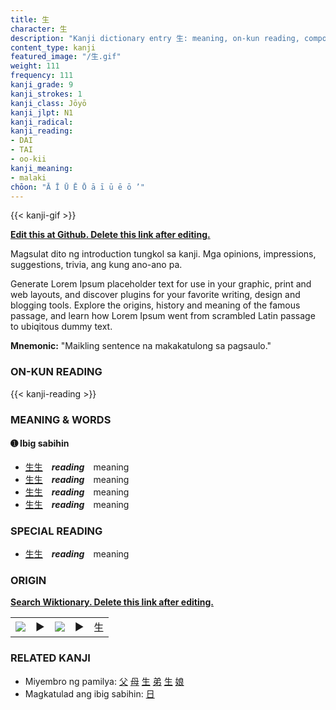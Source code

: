 ```yaml
---
title: 生
character: 生
description: "Kanji dictionary entry 生: meaning, on-kun reading, compounds, origin, related kanji"
content_type: kanji
featured_image: "/生.gif"
weight: 111
frequency: 111
kanji_grade: 9
kanji_strokes: 1
kanji_class: Jōyō
kanji_jlpt: N1
kanji_radical: 
kanji_reading: 
- DAI
- TAI
- oo-kii
kanji_meaning:
- malaki
chōon: "Ā Ī Ū Ē Ō ā ī ū ē ō ’"
---
```

[//]: # (Don't edit the line below. Kanji animated GIF code is automatically generated.)
{{< kanji-gif >}}

[//]: # (Edit below this line.)

**[Edit this at Github. Delete this link after editing.](https://github.com/tim0g/tim/tree/main/content/kanji/生/index.md)**

Magsulat dito ng introduction tungkol sa kanji. Mga opinions, impressions, suggestions, trivia, ang kung ano-ano pa.

Generate Lorem Ipsum placeholder text for use in your graphic, print and web layouts, and discover plugins for your favorite writing, design and blogging tools. Explore the origins, history and meaning of the famous passage, and learn how Lorem Ipsum went from scrambled Latin passage to ubiqitous dummy text.
 
**Mnemonic:** "Maikling sentence na makakatulong sa pagsaulo."

### ON-KUN READING

[//]: # (Don't edit the line below. ON-KUN READING code is automatically generated.)
{{< kanji-reading >}}

### MEANING & WORDS

#### ➊ **Ibig sabihin**
  - [生](../生)[生](../生)　***reading***　meaning
  - [生](../生)[生](../生)　***reading***　meaning
  - [生](../生)[生](../生)　***reading***　meaning
  - [生](../生)[生](../生)　***reading***　meaning

### SPECIAL READING
  - [生](../生)[生](../生)　***reading***　meaning

### ORIGIN

**[Search Wiktionary. Delete this link after editing.](https://wiktionary.org/wiki/生)**
<table class="kanji-table"><tr><td>
<img src="60px-生-bronze.svg.png">
</td><td>▶</td><td>
<img src="60px-生-oracle.svg.png">
</td><td>▶</td>
<td class="kanji-origin">生</td>
</tr></table>

### RELATED KANJI
- Miyembro ng pamilya: [父](../父) [母](../母) [生](../生) [弟](../弟) [生](../生) [娘](../娘)
- Magkatulad ang ibig sabihin: [日](../日)
